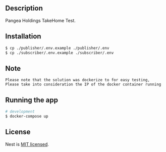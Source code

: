 ## Description

Pangea Holdings TakeHome Test.

## Installation

```bash
$ cp ./publisher/.env.example ./publisher/.env
$ cp ./subscriber/.env.example ./subscriber/.env
```

## Note

```
Please note that the solution was dockerize to for easy testing,
Please take into consideration the IP of the docker container running

```

## Running the app

```bash
# development
$ docker-compose up

```

## License

Nest is [MIT licensed](LICENSE).
